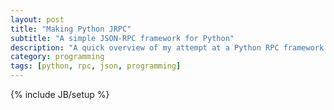 ```yaml
---
layout: post
title: "Making Python JRPC"
subtitle: "A simple JSON-RPC framework for Python"
description: "A quick overview of my attempt at a Python RPC framework using JSON"
category: programming
tags: [python, rpc, json, programming]
---
```

{% include JB/setup %}
